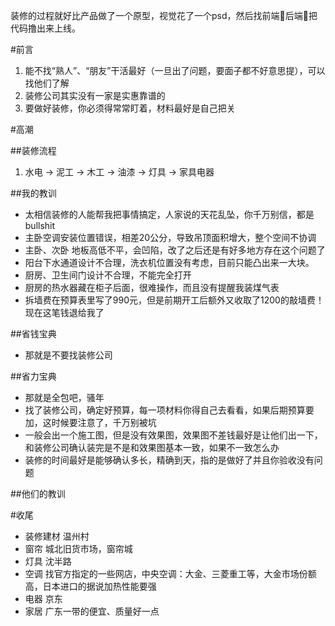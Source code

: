 装修的过程就好比产品做了一个原型，视觉花了一个psd，然后找前端🐶后端🐶把代码撸出来上线。

#前言
1. 能不找“熟人”、“朋友”干活最好（一旦出了问题，要面子都不好意思提），可以找他们了解
2. 装修公司其实没有一家是实惠靠谱的
3. 要做好装修，你必须得常常盯着，材料最好是自己把关

#高潮

##装修流程
1. 水电 -> 泥工 -> 木工 -> 油漆 -> 灯具 -> 家具电器

##我的教训
* 太相信装修的人能帮我把事情搞定，人家说的天花乱坠，你千万别信，都是bullshit
* 主卧空调安装位置错误，相差20公分，导致吊顶面积增大，整个空间不协调
* 主卧、次卧 地板高低不平，会凹陷，改了之后还是有好多地方存在这个问题了
* 阳台下水通道设计不合理，洗衣机位置没有考虑，目前只能凸出来一大块。
* 厨房、卫生间门设计不合理，不能完全打开
* 厨房的热水器藏在柜子后面，很难操作，而且没有提醒我装煤气表
* 拆墙费在预算表里写了990元，但是前期开工后额外又收取了1200的敲墙费！现在这笔钱退给我了

##省钱宝典
* 那就是不要找装修公司

##省力宝典
* 那就是全包吧，骚年
* 找了装修公司，确定好预算，每一项材料你得自己去看看，如果后期预算要加，这时候要注意了，千万别被坑
* 一般会出一个施工图，但是没有效果图，效果图不差钱最好是让他们出一下，和装修公司确认装完是不是和效果图基本一致，如果不一致怎么办
* 装修的时间最好是能够确认多长，精确到天，指的是做好了并且你验收没有问题

##他们的教训


#收尾

* 装修建材 温州村
* 窗帘 城北旧货市场，窗帘城
* 灯具 沈半路
* 空调 找官方指定的一些网店，中央空调：大金、三菱重工等，大金市场份额高，日本进口的据说加热性能要强
* 电器 京东
* 家居 广东一带的便宜、质量好一点

